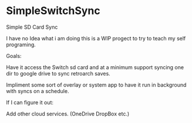 # SimpleSwitchSync
Simple SD Card Sync

I have no Idea what i am doing this is a WIP progect to try to teach my self programing.

Goals:

  Have it access the Switch sd card and at a minimum support syncing one dir to google drive to sync retroarch saves. 

  Impliment some sort of overlay or system app to have it run in background with syncs on a schedule.

If I can figure it out:
  
  Add other cloud services. (OneDrive DropBox etc.)
  
  
